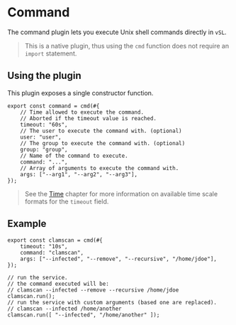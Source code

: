 # Command

The command plugin lets you execute Unix shell commands directly in `vSL`.

> This is a native plugin, thus using the `cmd` function does not require an `import` statement.

## Using the plugin

This plugin exposes a single constructor function.

```rust,ignore
export const command = cmd(#{
    // Time allowed to execute the command.
    // Aborted if the timeout value is reached.
    timeout: "60s",
    // The user to execute the command with. (optional)
    user: "user",
    // The group to execute the command with. (optional)
    group: "group",
    // Name of the command to execute.
    command: "...",
    // Array of arguments to execute the command with.
    args: ["--arg1", "--arg2", "--arg3"],
});
```

> See the [Time](../filtering/time.md) chapter for more information on available time scale formats for the `timeout` field.

## Example

```rust,ignore
export const clamscan = cmd(#{
    timeout: "10s",
    command: "clamscan",
    args: ["--infected", "--remove", "--recursive", "/home/jdoe"],
});

// run the service.
// the command executed will be:
// clamscan --infected --remove --recursive /home/jdoe
clamscan.run();
// run the service with custom arguments (based one are replaced).
// clamscan --infected /home/another
clamscan.run([ "--infected", "/home/another" ]);
```